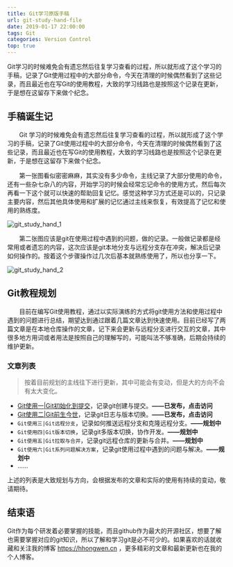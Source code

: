 ```yaml
---
title: Git学习原版手稿
url: git-study-hand-file
date: 2019-01-17 22:00:00
tags: Git
categories: Version Control
top: true
---
```


Git学习的时候难免会有遗忘然后往复学习查看的过程，所以就形成了这个学习的手稿，记录了Git使用过程中的大部分命令，今天在清理的时候偶然看到了这些记录，而且最近也在写Git的使用教程，大致的学习线路也是按照这个记录在更新，于是想在这留存下来做个纪念。

<!--more-->

## 手稿诞生记

&#160; &#160; &#160; &#160;Git 学习的时候难免会有遗忘然后往复学习查看的过程，所以就形成了这个学习的手稿，记录了Git使用过程中的大部分命令，今天在清理的时候偶然看到了这些记录，而且最近也在写Git的使用教程，大致的学习线路也是按照这个记录在更新，于是想在这留存下来做个纪念。

&#160; &#160; &#160; &#160;第一张图看似密密麻麻，其实没有多少命令，主线记录了大部分使用的命令，还有一些杂七杂八的内容，开始学习的时候会经常忘记命令的使用方式，然后每次再看一下这个就可以快速的帮助回复记忆。感觉这种学习方式还是可以的，只记录主要内容，然后其他具体使用和扩展的记忆通过主线来恢复，有效提高了记忆和使用的熟练度。

![git_study_hand_1](/images/git_study_hand_1.jpg)

&#160; &#160; &#160; &#160;第二张图应该是git在使用过程中遇到的问题，做的记录。一般做记录都是经常用或者遗忘的内容，这次应该是git本地分支与远程分支存在冲突，解决后记录如何操作的。按着这个步骤操作过几次后基本就熟练使用了，所以也分享一下。

![git_study_hand_2](/images/git_study_hand_2.jpg)

## Git教程规划

&#160; &#160; &#160; &#160;目前在编写Git使用教程，通过以实际演练的方式将git使用方法和使用过程中遇到的问题进行总结，期望达到通过跟着几篇文章达到快速使用。目前已经写了两篇文章是在本地仓库操作的文章，记下来会更新与远程分支进行交互的文章，其中很多地方用词或者用法是按照自己的理解写的，可能叫法不够准确，后期会持续的维护更新。

### 文章列表

> 按着目前规划的主线往下进行更新，其中可能会有变动，但是大的方向不会有太大变化。

- [Git使用一|Git初始化到提交](https://hhongwen.cn/20190110/git-summary-of-usage/)，记录git创建与提交。**——已发布，点击访问**
- [Git使用二|Git前生今世](https://hhongwen.cn/20190114/git-usage-commit-log/)，记录git日志与版本切换。**——已发布，点击访问**
- `Git使用三|Git远程分支`，记录如何推送远程分支和克隆远程分支。**——规划中**
- `Git使用四|Git版本切换`，记录git多版本切换，协作开发。**——规划中**
- `Git使用五|Git拉取与合并`，记录git远程仓库的更新与合并。**——规划中**
- `Git使用六|Git系列问题解决方案`，记录git使用过程中遇到的问题与解决。**——规划中**
- ......

上述的列表是大致规划与方向，会根据发布的文章和实际的使用有持续的变动，敬请期待。

## 结束语

Git作为每个研发着必要掌握的技能，而且github作为最大的开源社区，想要了解也需要掌握对应的git知识，所以了解和学习git是必不可少的。如果喜欢的话就收藏和关注我的博客 https://hhongwen.cn ，更多精彩的文章和最新更新也在我的个人博客。